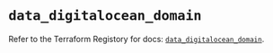 # `data_digitalocean_domain`

Refer to the Terraform Registory for docs: [`data_digitalocean_domain`](https://registry.terraform.io/providers/digitalocean/digitalocean/2.34.0/docs/data-sources/domain).
